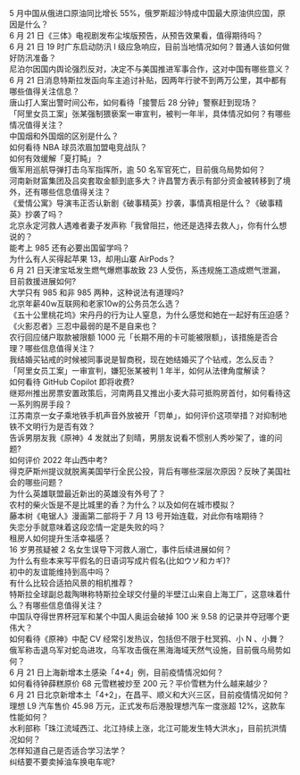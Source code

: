 5 月中国从俄进口原油同比增长 55%，俄罗斯超沙特成中国最大原油供应国，原因是什么？  
6 月 21 日《三体》电视剧发布尘埃版预告，从预告效果看，值得期待吗？  
6 月 21 日 19 时广东启动防汛 Ⅰ 级应急响应，目前当地情况如何？普通人该如何做好防汛准备？  
尼泊尔因国内舆论强烈反对，决定不与美国推进军事合作，这对中国有哪些意义？  
6 月 21 日消息特斯拉发函向车主追讨补贴，因两年行驶不到两万公里，其中都有哪些值得关注信息？  
唐山打人案出警时间公布，如何看待「接警后 28 分钟」警察赶到现场？  
「阿里女员工案」张某强制猥亵案一审宣判，被判一年半，具体情况如何？有哪些情况值得关注？  
中国烟和外国烟的区别是什么？  
如何看待 NBA 球员浓眉加盟电竞战队？  
如何有效缓解「夏打盹」？  
俄军用巡航导弹打击乌军指挥所，逾 50 名军官死亡，目前俄乌局势如何？  
河南新财富集团及吕奕套取金额到底多大？许昌警方表示有部分资金被转移到了境外，还有哪些信息值得关注？  
《爱情公寓》导演韦正否认新剧《破事精英》抄袭，事情真相是什么？《破事精英》抄袭了吗？  
北京永定河救人遇难者妻子发声称「我曾阻拦，他还是选择去救人」，你有什么想说的？  
能考上 985 还有必要出国留学吗？  
为什么有人买得起苹果 13，却用山寨 AirPods？  
6 月 21 日天津宝坻发生燃气爆燃事故致 23 人受伤，系违规施工造成燃气泄漏，目前救援进展如何?  
大学只有 985 和非 985 两种，这种说法有道理吗?  
北京年薪40w互联网和老家10w的公务员怎么选？  
《五十公里桃花坞》宋丹丹的行为让人窒息，为什么感觉和她在一起好有压迫感？  
《火影忍者》三忍中最弱的是不是自来也？  
农行回应储户取款被限额 1000 元「长期不用的卡可能被限额」，该措施是否合理？哪些信息值得关注？  
我结婚买钻戒的时候被同事说是智商税，现在她结婚买了个钻戒，怎么反击？  
「阿里女员工案」一审宣判，嫌犯张某被判 1 年半，如何从法律角度解读？  
如何看待 GitHub Copilot 即将收费?  
继郑州推出房票安置政策后，河南两县又推出小麦大蒜可抵购房首付，如何看待这一系列购房手段？  
江苏南京一女子乘地铁手机声音外放被开「罚单」，如何评价这项举措？对抑制地铁不文明行为是否有效？  
告诉男朋友我《原神》4 发就出了刻晴，男朋友说看不惯别人秀吵架了，谁的问题?  
如何评价 2022 年山西中考?  
得克萨斯州提议就脱离美国举行全民公投，背后有哪些深层次原因？反映了美国社会的哪些问题？  
为什么英雄联盟最近新出的英雄没有外号了？  
农村的柴火饭是不是比城里的香？为什么？以及如何在城市模拟？  
藤本树《电锯人》漫画第二部将于 7 月 13 号开始连载，对此你有啥期待？  
失恋分手就意味着这段恋情一定是失败的吗？  
租房人如何提升生活幸福感？  
16 岁男孩疑被 2 名女生误导下河救人溺亡，事件后续进展如何？  
为什么有些本来写平假名的日语词写成片假名(比如ウソ和カギ)?  
初中的友谊能维持到高中吗？  
有什么比较合适拍风景的相机推荐？  
特斯拉全球副总裁陶琳称特斯拉全球交付量的半壁江山来自上海工厂，这意味着什么？有哪些信息值得关注？  
中国队夺得世界杯冠军和某个中国人奥运会破掉 100 米 9.58 的记录并夺冠哪个更伟大？  
如何看待《原神》中配 CV 经常引发热议，包括但不限于杜冥鸦、小 N 、小舞？  
俄军称击退乌军对蛇岛进攻，乌军攻击俄在黑海海域天然气设施，目前俄乌局势如何？  
6 月 21 日上海新增本土感染「4+4」例，目前疫情情况如何？  
如何看待钟薛糕原价 68 元雪糕被炒至 200 元？平价雪糕为什么越来越少？  
6 月 21 日北京新增本土「4+2」，在昌平、顺义和大兴三区，目前疫情情况如何？  
理想 L9 汽车售价 45.98 万元，正式发布后港股理想汽车一度涨超 12%，这款车性能如何？  
水利部称「珠江流域西江、北江持续上涨，北江可能发生特大洪水」，目前抗洪情况如何？  
怎样知道自己是否适合学习法学？  
纠结要不要卖掉油车换电车呢?  

